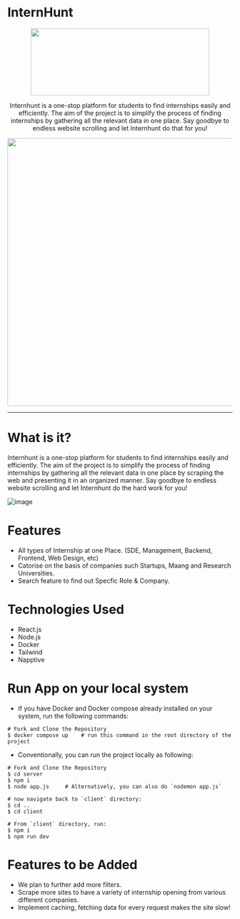 # InternHunt
<p align="center" >
  <img width="400" height="150" src="https://github.com/hamees-sayed/internhunt/blob/main/client/src/Components/img/Name.png">
</p>


<p align="center">
  Internhunt is a one-stop platform for students to find internships easily and efficiently. The aim of the project is to simplify the process of finding     internships by gathering all the relevant data in one place. Say goodbye to endless website scrolling and let Internhunt do that for you!
</p>  

<img width="1200" height="600" src="https://github.com/hamees-sayed/internhunt/blob/main/client/src/Components/img/yo1/screely-1681556317784.png" />        

---  
# What is it? 
Internhunt is a one-stop platform for students to find internships easily and efficiently. The aim of the project is to simplify the process of finding internships by gathering all the relevant data in one place by scraping the web and presenting it in an organized manner. Say goodbye to endless website scrolling and let Internhunt do the hard work for you!

![image](https://user-images.githubusercontent.com/98336593/232202030-d7a5343e-bf28-4706-bd7e-59e3c5c9400a.png)

# Features
- All types of Internship at one Place. (SDE, Management, Backend, Frontend, Web Design, etc)
- Catorise on the basis of companies such Startups, Maang and Research Universities.
- Search feature to find out Specfic Role & Company.

# Technologies Used
- React.js
- Node.js
- Docker
- Tailwind
- Napptive

# Run App on your local system
- If you have Docker and Docker compose already installed on your system, run the following commands: 
```
# Fork and Clone the Repository
$ docker compose up    # run this command in the root directory of the project
```

- Conventionally, you can run the project locally as following: 
```
# Fork and Clone the Repository
$ cd server
$ npm i
$ node app.js     # Alternatively, you can also do `nodemon app.js`

# now navigate back to `client` directory:
$ cd ..
$ cd client 

# From `client` directory, run:
$ npm i
$ npm run dev
```
# Features to be Added
- We plan to further add more filters. 
- Scrape more sites to have a variety of internship opening from various different companies.
- Implement caching, fetching data for every request makes the site slow!
